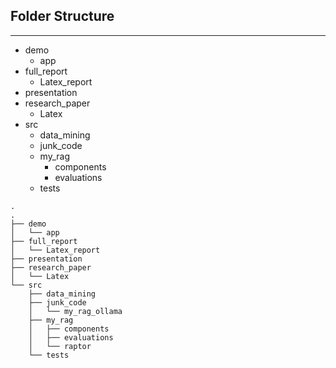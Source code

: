 ## Folder Structure
___
- demo
  - app
- full_report
  - Latex_report
- presentation
- research_paper
  - Latex
- src
  - data_mining
  - junk_code
  - my_rag
    - components
    - evaluations
  - tests


```
.
.
├── demo
│   └── app
├── full_report
│   └── Latex_report
├── presentation
├── research_paper
│   └── Latex
└── src
    ├── data_mining
    ├── junk_code
    │   └── my_rag_ollama
    ├── my_rag
    │   ├── components
    │   ├── evaluations
    │   └── raptor
    └── tests

```



